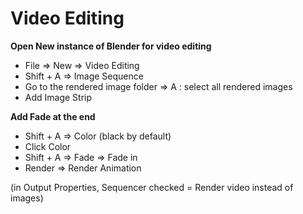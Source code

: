 # Video Editing

**Open New instance of Blender for video editing**

* File ⇒ New ⇒ Video Editing
* Shift + A ⇒ Image Sequence&#x20;
* Go to the rendered image folder ⇒ A : select all rendered images
* Add Image Strip

**Add Fade at the end**

* Shift + A ⇒ Color (black by default)
* Click Color
* Shift + A ⇒ Fade ⇒ Fade in
* Render ⇒ Render Animation&#x20;

(in Output Properties, Sequencer checked = Render video instead of images)

